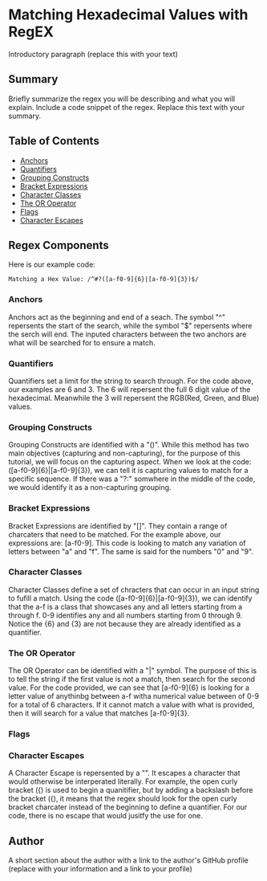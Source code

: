 # Matching Hexadecimal Values with RegEX

Introductory paragraph (replace this with your text)

## Summary

Briefly summarize the regex you will be describing and what you will explain. Include a code snippet of the regex. Replace this text with your summary.

## Table of Contents

- [Anchors](#anchors)
- [Quantifiers](#quantifiers)
- [Grouping Constructs](#grouping-constructs)
- [Bracket Expressions](#bracket-expressions)
- [Character Classes](#character-classes)
- [The OR Operator](#the-or-operator)
- [Flags](#flags)
- [Character Escapes](#character-escapes)

## Regex Components

Here is our example code:

```Matching a Hex Value: /^#?([a-f0-9]{6}|[a-f0-9]{3})$/```


### Anchors

Anchors act as the beginning and end of a seach. The symbol "^" repersents the start of the search, while the symbol "$" repersents where the serch will end. The inputed characters between the two anchors are what will be searched for to ensure a match.

### Quantifiers

Quantifiers set a limit for the string to search through. For the code above, our examples are 6 and 3. The 6 will repersent the full 6 digit value of the hexadecimal. Meanwhile the 3 will repersent the RGB(Red, Green, and Blue) values. 

### Grouping Constructs

Grouping Constructs are identified with a "()". While this method has two main objectives (capturing and non-capturing), for the purpose of this tutorial, we will focus on the
capturing aspect. When we look at the code: ([a-f0-9]{6}|[a-f0-9]{3}), we can tell it is capturing values to match for a specific sequence. If there was a "?:" somwhere in the middle of the code, we would identify it as a non-capturing grouping. 

### Bracket Expressions

Bracket Expressions are identified by "[]". They contain a range of charcaters that need to be matched. For the example above, our expressions are: 
[a-f0-9]. This code is looking to match any variation of letters between "a" and "f". The same is said for the numbers "0" and "9". 

### Character Classes

Character Classes define a set of chracters that can occur in an input string to fufill a match. Using the code ([a-f0-9]{6}|[a-f0-9]{3}), we can identify that the a-f is a class that showcases any and all letters starting from a through f. 0-9 identifies any and all numbers starting from 0 through 9. Notice the {6} and {3} are not because they are already identified as a quantifier. 

### The OR Operator

The OR Operator can be identified with a "|" symbol. The purpose of this is to tell the string if the first value is not a match, then search for the second value. For the code provided, we can see that [a-f0-9]{6} is looking for a letter value of anythinbg between a-f witha numerical value between of 0-9 for a total of 6 characters. If it cannot match a value with what is provided, then it will search for a value that matches [a-f0-9]{3}. 

### Flags

### Character Escapes

A Character Escape is repersented by a "\". It escapes a character that would otherwise be interperated literally. For example, the open curly bracket ({) is used to begin a quanitifier, but by adding a backslash before the bracket (\{), it means that the regex should look for the open curly bracket charcater instead of the beginning to define a quantifier. For our code, there is no escape that would jusitfy the use for one. 

## Author

A short section about the author with a link to the author's GitHub profile (replace with your information and a link to your profile)
